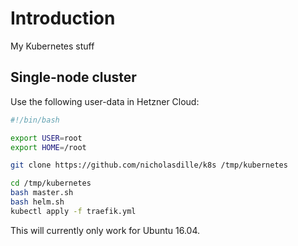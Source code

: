 # Introduction

My Kubernetes stuff

## Single-node cluster

Use the following user-data in Hetzner Cloud:

```bash
#!/bin/bash

export USER=root
export HOME=/root

git clone https://github.com/nicholasdille/k8s /tmp/kubernetes

cd /tmp/kubernetes
bash master.sh
bash helm.sh
kubectl apply -f traefik.yml
```

This will currently only work for Ubuntu 16.04.
